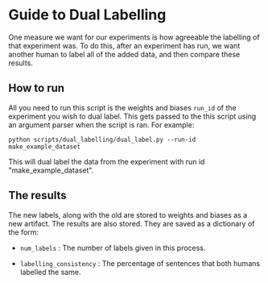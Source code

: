 Guide to Dual Labelling
==========================

One measure we want for our experiments is how agreeable the labelling of that experiment was. To do this, after an experiment has run, we want another human to label all of the added data, and then compare these results.

How to run
-------------

All you need to run this script is the weights and biases `run_id` of the experiment you wish to dual label. This gets passed to the this script using an argument parser when the script is ran. For example:

```
python scripts/dual_labelling/dual_label.py --run-id make_example_dataset
```
This will dual label the data from the experiment with run id "make_example_dataset".

The results
---------------------------

The new labels, along with the old are stored to weights and biases as a new artifact. The results are also stored. They are saved as a dictionary of the form:


- `num_labels` : The number of labels given in this process.

- `labelling_consistency` : The percentage of sentences that both humans labelled the same. 